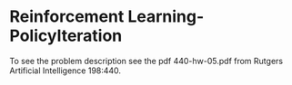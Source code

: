 # Reinforcement Learning-PolicyIteration
To see the problem description see the pdf 440-hw-05.pdf from Rutgers Artificial Intelligence 198:440.
